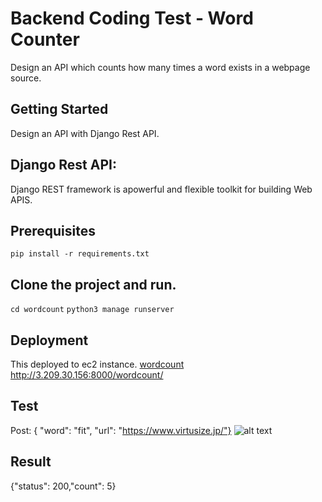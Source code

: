 # Backend Coding Test - Word Counter
Design an API which counts how many times a word exists in a webpage 
source.
## Getting Started
Design an API with Django Rest API.
## Django Rest API:
Django REST framework is apowerful and flexible toolkit for building Web 
APIS.
## Prerequisites
```pip install -r requirements.txt```
## Clone the project and run.
```cd wordcount``` ```python3 manage runserver```
## Deployment
This deployed to ec2 instance. 
[wordcount](http://3.209.30.156:8000/wordcount/) 
http://3.209.30.156:8000/wordcount/
## Test
Post: { "word": "fit", "url": "https://www.virtusize.jp/"}
![alt text](https://image.noelshack.com/fichiers/2019/11/7/1552852584-screen5.png)
## Result
{"status": 200,"count": 5}
